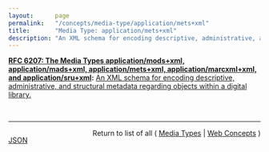 ```yaml
---
layout:      page
permalink:   "/concepts/media-type/application/mets+xml"
title:       "Media Type: application/mets+xml"
description: "An XML schema for encoding descriptive, administrative, and structural metadata regarding objects within a digital library."
---
```


**[RFC 6207: The Media Types application/mods+xml, application/mads+xml, application/mets+xml, application/marcxml+xml, and application/sru+xml](/specs/IETF/RFC/6207 "This document specifies media types for the following formats: MODS (Metadata Object Description Schema), MADS (Metadata Authority Description Schema), METS (Metadata Encoding and Transmission Standard), MARCXML (MARC21 XML Schema), and the SRU (Search/Retrieve via URL Response Format) protocol response XML schema. These are all XML schemas providing representations of various forms of information including metadata and search results."):** [An XML schema for encoding descriptive, administrative, and structural metadata regarding objects within a digital library.](http://tools.ietf.org/html/rfc6207#section-4 "Read documentation for Media Type &#34;application/mets+xml&#34;")

<br/>
<hr/>

<p style="float : left"><a href="./application/mets+xml.json" title="JSON representing this particular Web Concept value">JSON</a></p>
<p style="text-align: right">Return to list of all ( <a href="../media-types">Media Types</a> | <a href="../">Web Concepts</a> )</p>
